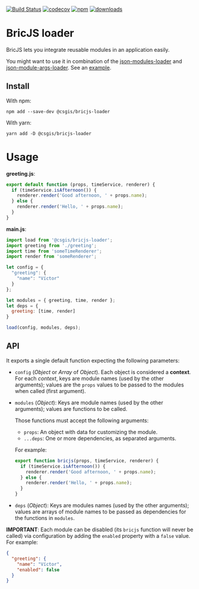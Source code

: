 [![Build Status](https://travis-ci.org/csgis/bricjs-loader.svg?branch=master)](https://travis-ci.org/csgis/bricjs-loader) [![codecov](https://codecov.io/gh/csgis/bricjs-loader/branch/master/graph/badge.svg)](https://codecov.io/gh/csgis/bricjs-loader) [![npm](https://img.shields.io/npm/v/@csgis/bricjs-loader.svg)](https://www.npmjs.com/package/@csgis/bricjs-loader) [![downloads](https://img.shields.io/npm/dt/@csgis/bricjs-loader.svg)](https://www.npmjs.com/package/@csgis/bricjs-loader)

# BricJS loader

BricJS lets you integrate reusable modules in an application easily.

You might want to use it in combination of the [json-modules-loader](https://github.com/csgis/json-modules-loader) and [json-module-args-loader](https://github.com/csgis/json-module-args-loader). See an [example](https://github.com/csgis/bricjs-sample-app).

## Install

With npm:

```
npm add --save-dev @csgis/bricjs-loader
```

With yarn:

```
yarn add -D @csgis/bricjs-loader
```

# Usage

**greeting.js**:
```js
export default function (props, timeService, renderer) {
  if (timeService.isAfternoon()) {
    renderer.render('Good afternoon, ' + props.name);
  } else {
    renderer.render('Hello, ' + props.name);
  }
}
```

**main.js**:
```js
import load from '@csgis/bricjs-loader';
import greeting from './greeting';
import time from 'someTimeRenderer';
import render from 'someRenderer';

let config = {
  "greeting": {
    "name": "Víctor"
  }
};

let modules = { greeting, time, render };
let deps = {
  greeting: [time, render]
}

load(config, modules, deps);
```

## API

It exports a single default function expecting the following parameters:

* `config` (*Object* or *Array* of *Object*). Each object is considered a **context**. For each *context*, keys are module names (used by the other arguments); values are the `props` values to be passed to the modules when called (first argument).
* `modules` (*Object*): Keys are module names (used by the other arguments); values are functions to be called.

  Those functions must accept the following arguments:

  * `props`: An object with data for customizing the module.
  * `...deps`: One or more dependencies, as separated arguments.

  For example:

  ```js
  export function bricjs(props, timeService, renderer) {
    if (timeService.isAfternoon()) {
      renderer.render('Good afternoon, ' + props.name);
    } else {
      renderer.render('Hello, ' + props.name);
    }
  }
  ```

* `deps` (*Object*): Keys are modules names (used by the other arguments); values are arrays of module names to be passed as dependencies for the functions in `modules`.

**IMPORTANT**: Each module can be disabled (its `bricjs` function will never be called) via configuration by adding the `enabled` property with a `false` value. For example:

```json
{
  "greeting": {
    "name": "Víctor",
    "enabled": false
  }
}
```
